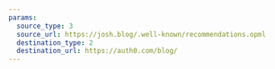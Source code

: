 ```yaml
---
params:
  source_type: 3
  source_url: https://josh.blog/.well-known/recommendations.opml
  destination_type: 2
  destination_url: https://auth0.com/blog/
---
```

